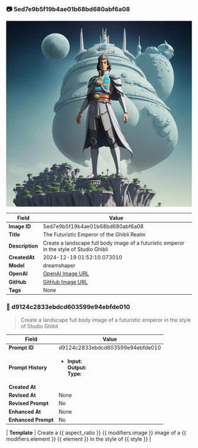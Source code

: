 

### 📷 5ed7e9b5f19b4ae01b68bd680abf6a08 


![data.id](./5ed7e9b5f19b4ae01b68bd680abf6a08.jpg)


| Field          | Value                                                                                                                     |
|----------------|---------------------------------------------------------------------------------------------------------------------------|
| **Image ID**             | 5ed7e9b5f19b4ae01b68bd680abf6a08                                                                                                             |
| **Title**           | The Futuristic Emperor of the Ghibli Realm                                                                                                       |
| **Description**           | Create a landscape full body image of a futuristic emperor in the style of Studio Ghibli                                                                                                       |
| **CreatedAt**        | 2024-12-19 01:52:10.073010                                                                                                        |
| **Model**        | dreamshaper                                                                                                        |
| **OpenAI**         | [OpenAI Image URL](http://192.168.1.85:8081/generated-images/b642028727657.png)                                                                                |
| **GitHub**         | [GitHub Image URL](https://raw.githubusercontent.com/Caneta-Silva/weeb/refs/heads/main/images/5ed7e9b5f19b4ae01b68bd680abf6a08/5ed7e9b5f19b4ae01b68bd680abf6a08.jpg)                                                                                |
| **Tags**       | None                                                                                                                   |

### 📜 d9124c2833ebdcd603599e94ebfde010

> Create a landscape full body image of a futuristic emperor in the style of Studio Ghibli

| Field          | Value                                                                                                                                                                      |
|----------------|----------------------------------------------------------------------------------------------------------------------------------------------------------------------------|
| **Prompt ID**  | d9124c2833ebdcd603599e94ebfde010                                                                                                                                                            |
| **Prompt History** | <ul><li>**Input:**  <br> **Output:**  <br> **Type:** </li></ul> |
| **Created At** |                                                                                                                                                    |
| **Revised At** | None                                                                                                                                                   |
| **Revised Prompt** | No                                                                                                                                                                      |
| **Enhanced At** | None                                                                                                                                                  |
| **Enhanced Prompt** | No                                                                                                                                                                    |

| **Template**   | Create a {{ aspect_ratio }} {{ modifiers.image }} image of a {{ modifiers.element }} {{ element }} in the style of {{ style }}                                                                                                                                           |


